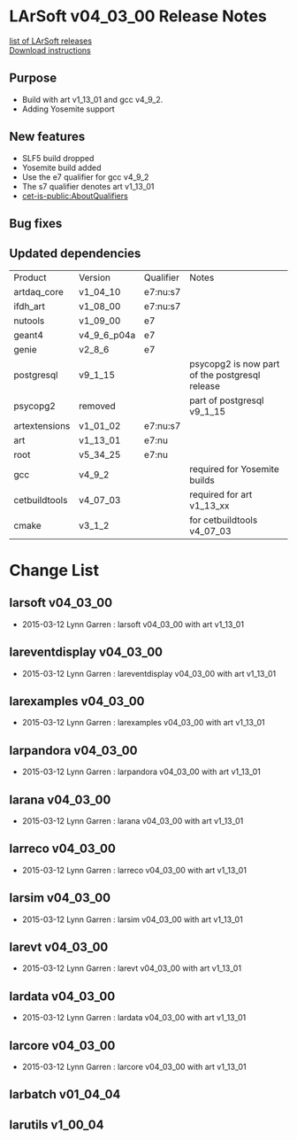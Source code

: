 # LArSoft v04_03_00 Release Notes



[list of LArSoft releases](LArSoft_release_list)  
[Download instructions](https://scisoft.fnal.gov/scisoft/bundles/larsoft/v04_03_00/larsoft-v04_03_00.html)

## Purpose

-   Build with art v1_13_01 and gcc v4_9_2.
-   Adding Yosemite support

## New features

-   SLF5 build dropped
-   Yosemite build added
-   Use the e7 qualifier for gcc v4_9_2
-   The s7 qualifier denotes art v1_13_01
-   [cet-is-public:AboutQualifiers](https://cdcvs.fnal.gov/redmine/projects/cet-is-public/wiki/AboutQualifiers)

## Bug fixes

## Updated dependencies

|               |              |           |                                                |
|---------------|--------------|-----------|------------------------------------------------|
| Product       | Version      | Qualifier | Notes                                          |
| artdaq_core   | v1_04_10     | e7:nu:s7  |                                                |
| ifdh_art      | v1_08_00     | e7:nu:s7  |                                                |
| nutools       | v1_09_00     | e7        |                                                |
| geant4        | v4_9_6_p04a | e7        |                                                |
| genie         | v2_8_6      | e7        |                                                |
| postgresql    | v9_1_15     |           | psycopg2 is now part of the postgresql release |
| psycopg2      | removed      |           | part of postgresql v9_1_15                    |
| artextensions | v1_01_02     | e7:nu:s7  |                                                |
| art           | v1_13_01     | e7:nu     |                                                |
| root          | v5_34_25     | e7:nu     |                                                |
| gcc           | v4_9_2      |           | required for Yosemite builds                   |
| cetbuildtools | v4_07_03     |           | required for art v1_13_xx                      |
| cmake         | v3_1_2      |           | for cetbuildtools v4_07_03                     |

# Change List

## larsoft v04_03_00

-   2015-03-12 Lynn Garren : larsoft v04_03_00 with art v1_13_01

## lareventdisplay v04_03_00

-   2015-03-12 Lynn Garren : lareventdisplay v04_03_00 with art v1_13_01

## larexamples v04_03_00

-   2015-03-12 Lynn Garren : larexamples v04_03_00 with art v1_13_01

## larpandora v04_03_00

-   2015-03-12 Lynn Garren : larpandora v04_03_00 with art v1_13_01

## larana v04_03_00

-   2015-03-12 Lynn Garren : larana v04_03_00 with art v1_13_01

## larreco v04_03_00

-   2015-03-12 Lynn Garren : larreco v04_03_00 with art v1_13_01

## larsim v04_03_00

-   2015-03-12 Lynn Garren : larsim v04_03_00 with art v1_13_01

## larevt v04_03_00

-   2015-03-12 Lynn Garren : larevt v04_03_00 with art v1_13_01

## lardata v04_03_00

-   2015-03-12 Lynn Garren : lardata v04_03_00 with art v1_13_01

## larcore v04_03_00

-   2015-03-12 Lynn Garren : larcore v04_03_00 with art v1_13_01

## larbatch v01_04_04

## larutils v1_00_04
